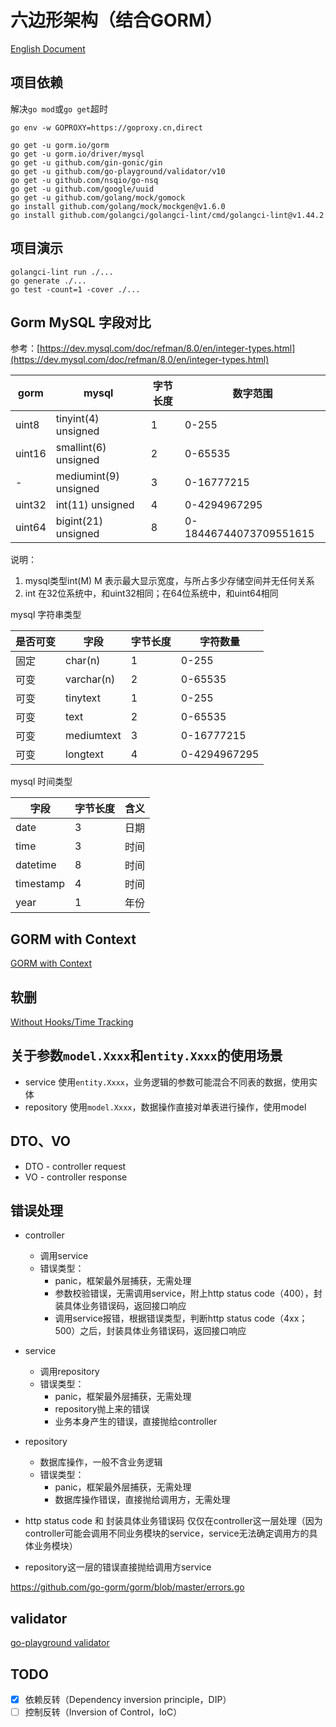 # 六边形架构（结合GORM）

[English Document](README.md)

## 项目依赖

解决`go mod`或`go get`超时
```
go env -w GOPROXY=https://goproxy.cn,direct
```

```
go get -u gorm.io/gorm
go get -u gorm.io/driver/mysql
go get -u github.com/gin-gonic/gin
go get -u github.com/go-playground/validator/v10
go get -u github.com/nsqio/go-nsq
go get -u github.com/google/uuid
go get -u github.com/golang/mock/gomock
go install github.com/golang/mock/mockgen@v1.6.0
go install github.com/golangci/golangci-lint/cmd/golangci-lint@v1.44.2
```

## 项目演示

```
golangci-lint run ./...
go generate ./...
go test -count=1 -cover ./...
```

## Gorm MySQL 字段对比

参考：[https://dev.mysql.com/doc/refman/8.0/en/integer-types.html](https://dev.mysql.com/doc/refman/8.0/en/integer-types.html)

| gorm | mysql | 字节长度 | 数字范围
| --- | --- | --- | ---
| uint8 | tinyint(4) unsigned | 1 | 0-255
| uint16 | smallint(6) unsigned | 2 | 0-65535
| - | mediumint(9) unsigned | 3 | 0-16777215
| uint32 | int(11) unsigned | 4 | 0-4294967295
| uint64 | bigint(21) unsigned | 8 | 0-18446744073709551615

说明：
1. mysql类型int(M) M 表示最大显示宽度，与所占多少存储空间并无任何关系
2. int 在32位系统中，和uint32相同；在64位系统中，和uint64相同

mysql 字符串类型

是否可变 | 字段 | 字节长度 | 字符数量
--- | --- | --- | ---
固定 | char(n) | 1 | 0-255
可变 | varchar(n) | 2 | 0-65535
可变 | tinytext | 1 | 0-255
可变 | text | 2 | 0-65535
可变 | mediumtext | 3 | 0-16777215
可变 | longtext | 4 | 0-4294967295

mysql 时间类型

字段 | 字节长度 | 含义
--- | --- | ---
date | 3 | 日期
time | 3 | 时间
datetime | 8 | 时间
timestamp | 4 | 时间
year | 1 | 年份

## GORM with Context

[GORM with Context](https://gorm.io/docs/context.html)

## 软删

[Without Hooks/Time Tracking](https://gorm.io/docs/update.html#Without-Hooks-x2F-Time-Tracking)

## 关于参数`model.Xxxx`和`entity.Xxxx`的使用场景

- service 使用`entity.Xxxx`，业务逻辑的参数可能混合不同表的数据，使用实体
- repository 使用`model.Xxxx`，数据操作直接对单表进行操作，使用model

## DTO、VO

- DTO - controller request
- VO - controller response

## 错误处理

- controller
  - 调用service
  - 错误类型：
    - panic，框架最外层捕获，无需处理
    - 参数校验错误，无需调用service，附上http status code（400），封装具体业务错误码，返回接口响应
    - 调用service报错，根据错误类型，判断http status code（4xx；500）之后，封装具体业务错误码，返回接口响应

- service
  - 调用repository
  - 错误类型：
    - panic，框架最外层捕获，无需处理
    - repository抛上来的错误
    - 业务本身产生的错误，直接抛给controller

- repository
  - 数据库操作，一般不含业务逻辑
  - 错误类型：
    - panic，框架最外层捕获，无需处理
    - 数据库操作错误，直接抛给调用方，无需处理

- http status code 和 封装具体业务错误码 仅仅在controller这一层处理（因为controller可能会调用不同业务模块的service，service无法确定调用方的具体业务模块）
- repository这一层的错误直接抛给调用方service

https://github.com/go-gorm/gorm/blob/master/errors.go

## validator

[go-playground validator](https://pkg.go.dev/github.com/go-playground/validator#hdr-Baked_In_Validators_and_Tags)

[]()

## TODO

- [X] 依赖反转（Dependency inversion principle，DIP）
- [ ] 控制反转（Inversion of Control，IoC）
